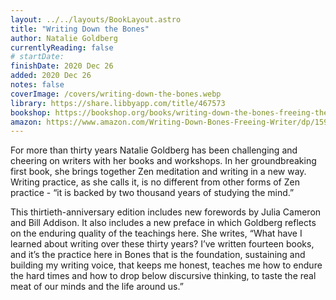 ```yaml
---
layout: ../../layouts/BookLayout.astro
title: "Writing Down the Bones"
author: Natalie Goldberg
currentlyReading: false
# startDate:
finishDate: 2020 Dec 26
added: 2020 Dec 26
notes: false
coverImage: /covers/writing-down-the-bones.webp
library: https://share.libbyapp.com/title/467573
bookshop: https://bookshop.org/books/writing-down-the-bones-freeing-the-writer-within/9781611803082
amazon: https://www.amazon.com/Writing-Down-Bones-Freeing-Writer/dp/1590302613
---
```


For more than thirty years Natalie Goldberg has been challenging and cheering on writers with her books and workshops. In her groundbreaking first book, she brings together Zen meditation and writing in a new way. Writing practice, as she calls it, is no different from other forms of Zen practice - “it is backed by two thousand years of studying the mind.”

This thirtieth-anniversary edition includes new forewords by Julia Cameron and Bill Addison. It also includes a new preface in which Goldberg reflects on the enduring quality of the teachings here. She writes, “What have I learned about writing over these thirty years? I’ve written fourteen books, and it’s the practice here in Bones that is the foundation, sustaining and building my writing voice, that keeps me honest, teaches me how to endure the hard times and how to drop below discursive thinking, to taste the real meat of our minds and the life around us.”

<!-- ### Notes & Highlights -->
